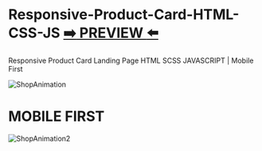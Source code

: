 # Responsive-Product-Card-HTML-CSS-JS [:arrow_right: PREVIEW :arrow_left:](https://erik161.github.io/Responsive-Product-Card-HTML-CSS-JS/)
Responsive Product Card Landing Page HTML SCSS JAVASCRIPT | Mobile First

 
![ShopAnimation](https://user-images.githubusercontent.com/26189854/159368573-7a30d523-92b3-401c-ac65-bce13adf0206.gif)



# MOBILE FIRST

![ShopAnimation2](https://user-images.githubusercontent.com/26189854/159368721-08b552f3-3cc9-4b57-9e70-d232a4da21e1.gif)
